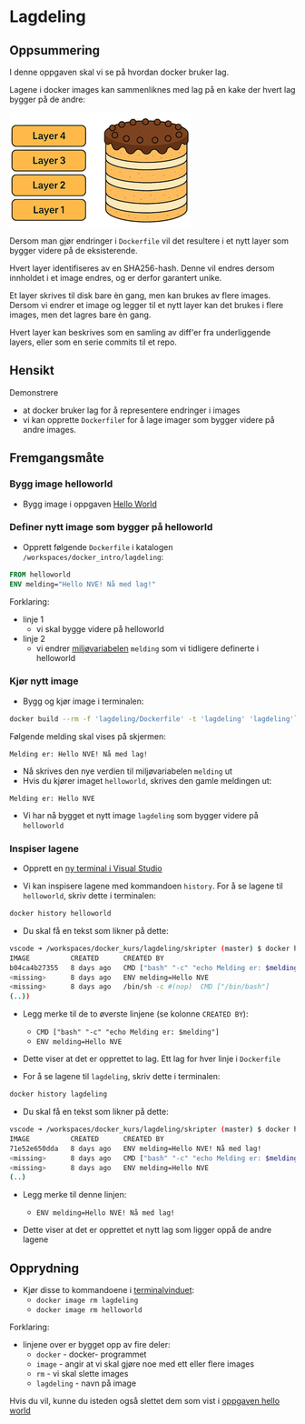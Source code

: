 
# Lagdeling

## Oppsummering

I denne oppgaven skal vi se på hvordan docker bruker lag.

Lagene i docker images kan sammenliknes med lag på en kake der hvert lag bygger på de andre:

![](./resources/layers.png)

Dersom man gjør endringer i `Dockerfile` vil det resultere i et nytt layer som bygger videre på de eksisterende. 

Hvert layer identifiseres av en SHA256-hash. Denne vil endres dersom innholdet i et image endres, og er derfor garantert unike.

Et layer skrives til disk bare èn gang, men kan brukes av flere images. Dersom vi endrer et image og legger til et nytt layer kan det brukes i flere images, men det lagres bare èn gang. 

Hvert layer kan beskrives som en samling av diff'er fra underliggende layers, eller som en serie commits til et repo.

## Hensikt

Demonstrere

- at docker bruker lag for å representere endringer i images
- vi kan opprette `Dockerfile`r for å lage imager som bygger videre på andre images.

## Fremgangsmåte


### Bygg image helloworld

- Bygg image i oppgaven [Hello World](../helloworld/README.md)

### Definer nytt image som bygger på helloworld

- Opprett følgende `Dockerfile` i katalogen `/workspaces/docker_intro/lagdeling`:

```Dockerfile
FROM helloworld
ENV melding="Hello NVE! Nå med lag!"
```

Forklaring:

- linje 1
	- vi skal bygge videre på helloworld
- linje 2
	- vi endrer [miljøvariabelen](../oss/hvaer_miljovariabel.md) `melding` som vi tidligere definerte i helloworld

### Kjør nytt image

- Bygg og kjør image i terminalen:

```bash
docker build --rm -f 'lagdeling/Dockerfile' -t 'lagdeling' 'lagdeling'`
```

Følgende melding skal vises på skjermen:

```
Melding er: Hello NVE! Nå med lag!
```

- Nå skrives den nye verdien til miljøvariabelen `melding` ut
- Hvis du kjører imaget `helloworld`, skrives den gamle meldingen ut:

```
Melding er: Hello NVE
````

- Vi har nå bygget et nytt image `lagdeling` som bygger videre på `helloworld`

### Inspiser lagene

- Opprett en [ny terminal i Visual Studio](../oss/ny_terminal.md)

- Vi kan inspisere lagene med kommandoen `history`. For å se lagene til `helloworld`, skriv dette i terminalen:

```bash
docker history helloworld
```

- Du skal få en tekst som likner på dette:

```bash
vscode ➜ /workspaces/docker_kurs/lagdeling/skripter (master) $ docker history helloworld
IMAGE          CREATED      CREATED BY                                      SIZE      COMMENT
b04ca4b27355   8 days ago   CMD ["bash" "-c" "echo Melding er: $melding"]   0B        buildkit.dockerfile.v0
<missing>      8 days ago   ENV melding=Hello NVE                           0B        buildkit.dockerfile.v0
<missing>      8 days ago   /bin/sh -c #(nop)  CMD ["/bin/bash"]            0B        
(..))
```

- Legg merke til de to øverste linjene (se kolonne `CREATED BY`):

    - `CMD ["bash" "-c" "echo Melding er: $melding"]`
    - `ENV melding=Hello NVE`

- Dette viser at det er opprettet to lag. Ett lag for hver linje i `Dockerfile`

- For å se lagene til `lagdeling`, skriv dette i terminalen:

```bash
docker history lagdeling
```

- Du skal få en tekst som likner på dette:

```bash
vscode ➜ /workspaces/docker_kurs/lagdeling/skripter (master) $ docker history lagdeling
IMAGE          CREATED      CREATED BY                                      SIZE      COMMENT
71e52e650dda   8 days ago   ENV melding=Hello NVE! Nå med lag!              0B        buildkit.dockerfile.v0
<missing>      8 days ago   CMD ["bash" "-c" "echo Melding er: $melding"]   0B        buildkit.dockerfile.v0
<missing>      8 days ago   ENV melding=Hello NVE                           0B        buildkit.dockerfile.v0
(..)
```

- Legg merke til denne linjen:
    - `ENV melding=Hello NVE! Nå med lag!`

- Dette viser at det er opprettet et nytt lag som ligger oppå de andre lagene

## Opprydning

- Kjør disse to kommandoene i [terminalvinduet](../oss/ny_terminal.md): 
	- `docker image rm lagdeling`
	- `docker image rm helloworld`


Forklaring:

- linjene over er bygget opp av fire deler:
	- `docker` - docker- programmet
	- `image` - angir at vi skal gjøre noe med ett eller flere images
	- `rm` - vi skal slette images
	- `lagdeling` - navn på image

Hvis du vil, kunne du isteden også slettet dem som vist i [oppgaven hello world](../helloworld/README.md)
